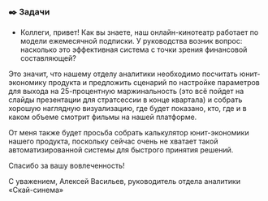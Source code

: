 ### ✒️ Задачи

- Коллеги, привет!
Как вы знаете, наш онлайн-кинотеатр работает по модели ежемесячной подписки. У руководства возник вопрос: насколько это эффективная система с точки зрения финансовой составляющей? 

Это значит, что нашему отделу аналитики необходимо посчитать юнит-экономику продукта и предложить сценарий по настройке параметров для выхода на 25-процентную маржинальность (это всё пойдет на слайды презентации для стратсессии в конце квартала) и собрать хорошую наглядную визуализацию, где будет показано, кто, где и в каком объеме смотрит фильмы на нашей платформе.

От меня также будет просьба собрать калькулятор юнит-экономики нашего продукта, поскольку сейчас очень не хватает такой автоматизированной системы для быстрого принятия решений. 

Спасибо за вашу вовлеченность!

С уважением,
Алексей Васильев,
руководитель отдела аналитики «Скай-синема»
